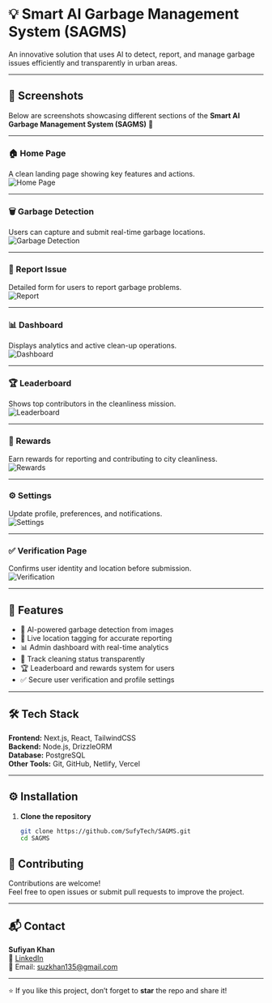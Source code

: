 # 💡 Smart AI Garbage Management System (SAGMS)

An innovative solution that uses AI to detect, report, and manage garbage issues efficiently and transparently in urban areas.

---

## 📸 Screenshots

Below are screenshots showcasing different sections of the **Smart AI Garbage Management System (SAGMS)** 🚀

---

### 🏠 Home Page  
A clean landing page showing key features and actions.  
![Home Page](assets/1.png)

---

### 🗑️ Garbage Detection  
Users can capture and submit real-time garbage locations.  
![Garbage Detection](assets/5.png)

---

### 📝 Report Issue  
Detailed form for users to report garbage problems.  
![Report](assets/4.png)

---

### 📊 Dashboard  
Displays analytics and active clean-up operations.  
![Dashboard](assets/2.png)

---

### 🏆 Leaderboard  
Shows top contributors in the cleanliness mission.  
![Leaderboard](assets/8.png)

---

### 🎁 Rewards  
Earn rewards for reporting and contributing to city cleanliness.  
![Rewards](assets/7.png)

---

### ⚙️ Settings  
Update profile, preferences, and notifications.  
![Settings](assets/9.png)

---

### ✅ Verification Page  
Confirms user identity and location before submission.  
![Verification](assets/4.1.png)

---

## 🚀 Features

- 🧠 AI-powered garbage detection from images  
- 📍 Live location tagging for accurate reporting  
- 📊 Admin dashboard with real-time analytics  
- 🧹 Track cleaning status transparently  
- 🏆 Leaderboard and rewards system for users  
- ✅ Secure user verification and profile settings  

---

## 🛠️ Tech Stack

**Frontend:** Next.js, React, TailwindCSS  
**Backend:** Node.js, DrizzleORM  
**Database:** PostgreSQL  
**Other Tools:** Git, GitHub, Netlify, Vercel  

---

## ⚙️ Installation

1. **Clone the repository**  
   ```bash
   git clone https://github.com/SufyTech/SAGMS.git
   cd SAGMS


## 🤝 Contributing

Contributions are welcome!  
Feel free to open issues or submit pull requests to improve the project.

---

## 📬 Contact

**Sufiyan Khan**  
🔗 [LinkedIn](https://www.linkedin.com/in/sufiyan-khan-a86521301)  
📧 Email: suzkhan135@gmail.com

---

⭐ If you like this project, don’t forget to **star** the repo and share it!